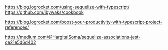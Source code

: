 https://blog.logrocket.com/using-sequelize-with-typescript/
https://github.com/ibywaks/cookbook

https://blog.logrocket.com/boost-your-productivity-with-typescript-project-references/

https://medium.com/@HargitaiSoma/sequelize-associations-jest-ce21e5d6d402